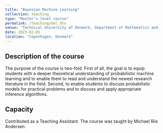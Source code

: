 ```yaml
---
title: "Bayesian Machine Learning"
collection: teaching
type: "Master's level course"
permalink: /teaching/bml_dtu
venue: "Technical University of Denmark, Department of Mathematics and Computer Science"
date: 2023-02-01
location: "Copenhagen, Denmark"
---
```


## Description of the course
The purpose of the course is two-fold. First of all, the goal is to equip students with a deeper theoretical understanding of probabilistic machine learning and to enable them to read and understand the newest research literature in the field. Second, to enable students to discuss probabilistic models for practical problems and to discuss and apply appropriate inference algorithms.

## Capacity
Contributed as a Teaching Assistant. The course was taught by Michael Riis Andersen.